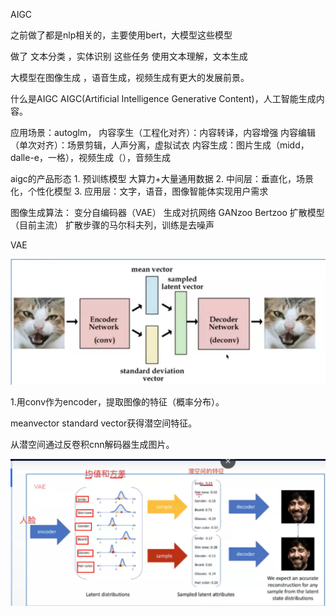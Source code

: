 AIGC

之前做了都是nlp相关的，主要使用bert，大模型这些模型

做了 文本分类 ，实体识别 这些任务  使用文本理解，文本生成

大模型在图像生成 ，语音生成，视频生成有更大的发展前景。


什么是AIGC
AIGC(Artificial Intelligence Generative Content)，人工智能生成内容。


应用场景：autoglm，
    内容孪生（工程化对齐）：内容转译，内容增强
    内容编辑（单次对齐）：场景剪辑，人声分离，虚拟试衣
    内容生成：图片生成（midd，dalle-e，一格），视频生成（），音频生成

aigc的产品形态
    1. 预训练模型   大算力+大量通用数据
    2. 中间层：垂直化，场景化，个性化模型
    3. 应用层：文字，语音，图像智能体实现用户需求


图像生成算法：
    变分自编码器（VAE）
    生成对抗网络
        GANzoo Bertzoo
    扩散模型（目前主流）
        扩散步骤的马尔科夫列，训练是去噪声

  

VAE

![image-20250819111120904](./assets/image-20250819111120904.png)

        

1.用conv作为encoder，提取图像的特征（概率分布）。

meanvector standard vector获得潜空间特征。

从潜空间通过反卷积cnn解码器生成图片。



![image-20250819111829130](./assets/image-20250819111829130.png)
